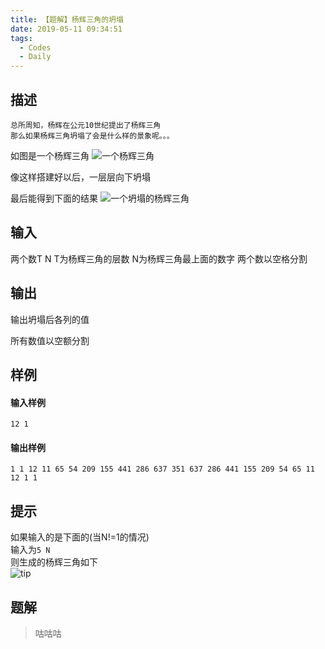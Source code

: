 ```yaml
---
title: 【题解】杨辉三角的坍塌
date: 2019-05-11 09:34:51
tags:
  - Codes
  - Daily
---
```


## 描述
~~~
总所周知，杨辉在公元10世纪提出了杨辉三角
那么如果杨辉三角坍塌了会是什么样的景象呢。。。
~~~

如图是一个杨辉三角
![一个杨辉三角](https://res.cloudinary.com/teages-blog/image/upload/v1557544646/Code-The-Collapse-of-Pascal%27s-Triangle/%E4%B8%80%E4%B8%AA%E6%9D%A8%E8%BE%89%E4%B8%89%E8%A7%92_wv7m8q.png)

像这样搭建好以后，一层层向下坍塌

最后能得到下面的结果
![一个坍塌的杨辉三角](https://res.cloudinary.com/teages-blog/image/upload/v1557544646/Code-The-Collapse-of-Pascal%27s-Triangle/%E4%B8%80%E4%B8%AA%E5%A1%8C%E4%BA%86%E7%9A%84%E6%9D%A8%E8%BE%89%E4%B8%89%E8%A7%92_jkbjim.png)

## 输入

两个数T N
T为杨辉三角的层数
N为杨辉三角最上面的数字
两个数以空格分割

## 输出

输出坍塌后各列的值

所有数值以空额分割

## 样例
#### 输入样例
~~~
12 1
~~~
#### 输出样例
~~~
1 1 12 11 65 54 209 155 441 286 637 351 637 286 441 155 209 54 65 11 12 1 1
~~~

## 提示
如果输入的是下面的(当N!=1的情况)</br>
输入为`5 N`</br>
则生成的杨辉三角如下</br>
![tip](https://res.cloudinary.com/teages-blog/image/upload/v1557545444/Code-The-Collapse-of-Pascal%27s-Triangle/%E6%8F%90%E7%A4%BA_nimb1n.png)

## 题解

>咕咕咕